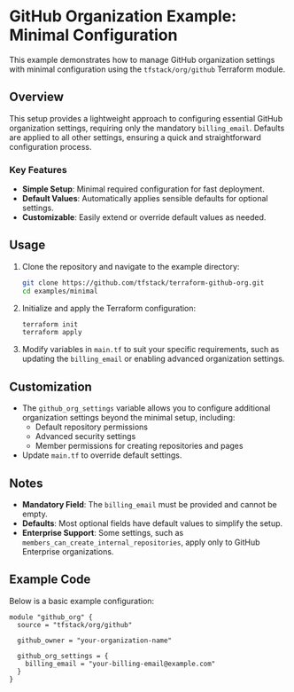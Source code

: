 # GitHub Organization Example: Minimal Configuration

This example demonstrates how to manage GitHub organization settings with minimal configuration using the `tfstack/org/github` Terraform module.

## Overview

This setup provides a lightweight approach to configuring essential GitHub organization settings, requiring only the mandatory `billing_email`. Defaults are applied to all other settings, ensuring a quick and straightforward configuration process.

### Key Features

- **Simple Setup**: Minimal required configuration for fast deployment.
- **Default Values**: Automatically applies sensible defaults for optional settings.
- **Customizable**: Easily extend or override default values as needed.

## Usage

1. Clone the repository and navigate to the example directory:

    ```bash
    git clone https://github.com/tfstack/terraform-github-org.git
    cd examples/minimal
    ```

2. Initialize and apply the Terraform configuration:

    ```bash
    terraform init
    terraform apply
    ```

3. Modify variables in `main.tf` to suit your specific requirements, such as updating the `billing_email` or enabling advanced organization settings.

## Customization

- The `github_org_settings` variable allows you to configure additional organization settings beyond the minimal setup, including:
  - Default repository permissions
  - Advanced security settings
  - Member permissions for creating repositories and pages
- Update `main.tf` to override default settings.

## Notes

- **Mandatory Field**: The `billing_email` must be provided and cannot be empty.
- **Defaults**: Most optional fields have default values to simplify the setup.
- **Enterprise Support**: Some settings, such as `members_can_create_internal_repositories`, apply only to GitHub Enterprise organizations.

## Example Code

Below is a basic example configuration:

```hcl
module "github_org" {
  source = "tfstack/org/github"

  github_owner = "your-organization-name"

  github_org_settings = {
    billing_email = "your-billing-email@example.com"
  }
}
```
